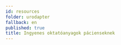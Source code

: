 ```yaml
---
id: resources
folder: urodapter
fallback: en
published: true
title: Ingyenes oktatóanyagok pácienseknek
---
```

